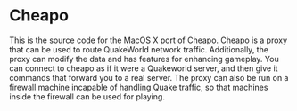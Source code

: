 Cheapo
======

This is the source code for the MacOS X port of Cheapo. Cheapo is a proxy that can be used to route QuakeWorld network traffic. Additionally, the proxy can modify the data and has features for enhancing gameplay. You can connect to cheapo as if it were a Quakeworld server, and then give it commands that forward you to a real server. The proxy can also be run on a firewall machine incapable of handling Quake traffic, so that machines inside the firewall can be used for playing.
